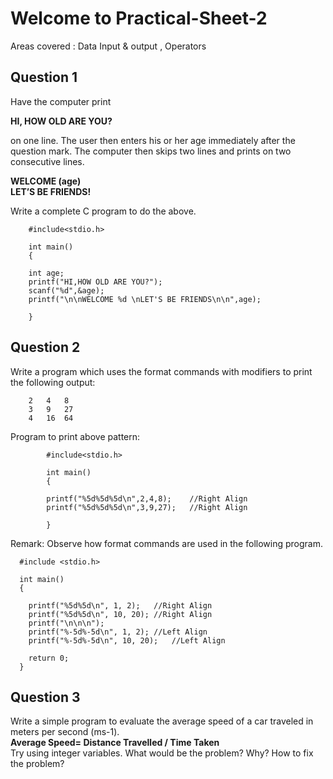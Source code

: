 # Welcome to Practical-Sheet-2 
Areas covered :	Data Input & output , Operators

## **Question 1** <br/>
Have the computer print

   **HI, HOW OLD ARE YOU?**

on one line. The user then enters his or her age immediately after the question mark. The computer then skips two lines and prints on two consecutive lines.

**WELCOME (age)<br/>
LET’S BE FRIENDS!**

Write a complete C program to do the above.
        
        #include<stdio.h>
        
        int main()
        {
        
        int age;
        printf("HI,HOW OLD ARE YOU?");
        scanf("%d",&age);
        printf("\n\nWELCOME %d \nLET'S BE FRIENDS\n\n",age);
        
        }
        
## Question 2
Write a program which uses the format commands with modifiers to print the following output:

        2	4	8
        3	9	27
        4	16	64
        
Program to print above pattern:
            
            #include<stdio.h>
            
            int main()
            {
            
            printf("%5d%5d%5d\n",2,4,8);	//Right Align
            printf("%5d%5d%5d\n",3,9,27);	//Right Align
            
            }
            
Remark:
Observe how format commands are used in the following program.
        
      #include <stdio.h>
      
      int main()
      {
      
        printf("%5d%5d\n", 1, 2);	//Right Align
        printf("%5d%5d\n", 10, 20);	//Right Align
        printf("\n\n\n");
        printf("%-5d%-5d\n", 1, 2);	//Left Align
        printf("%-5d%-5d\n", 10, 20);	//Left Align
        
        return 0;
      }
      
## Question 3
Write a simple program to evaluate the average speed of a car traveled in meters per second (ms-1).<br/>
**Average Speed= Distance Travelled / Time Taken**<br/>
Try using integer variables. What would be the problem? Why?  How to fix the problem?


